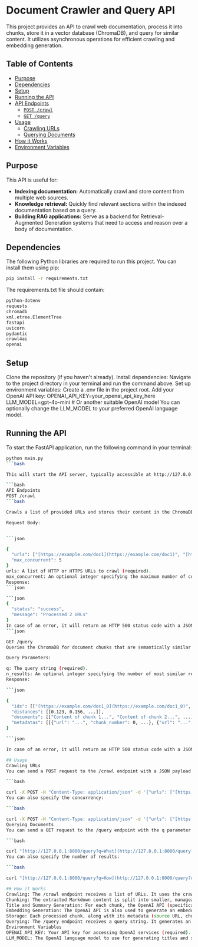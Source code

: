 # Document Crawler and Query API

This project provides an API to crawl web documentation, process it into chunks, store it in a vector database (ChromaDB), and query for similar content. It utilizes asynchronous operations for efficient crawling and embedding generation.

## Table of Contents

- [Purpose](#purpose)
- [Dependencies](#dependencies)
- [Setup](#setup)
- [Running the API](#running-the-api)
- [API Endpoints](#api-endpoints)
  - [`POST /crawl`](#post-crawl)
  - [`GET /query`](#get-query)
- [Usage](#usage)
  - [Crawling URLs](#crawling-urls)
  - [Querying Documents](#querying-documents)
- [How it Works](#how-it-works)
- [Environment Variables](#environment-variables)

## Purpose

This API is useful for:

- **Indexing documentation:** Automatically crawl and store content from multiple web sources.
- **Knowledge retrieval:** Quickly find relevant sections within the indexed documentation based on a query.
- **Building RAG applications:** Serve as a backend for Retrieval-Augmented Generation systems that need to access and reason over a body of documentation.

## Dependencies

The following Python libraries are required to run this project. You can install them using pip:

```bash
pip install -r requirements.txt
```

The requirements.txt file should contain:

```bash
python-dotenv
requests
chromadb
xml.etree.ElementTree
fastapi
uvicorn
pydantic
crawl4ai
openai
```

## Setup
Clone the repository (if you haven't already).
Install dependencies: Navigate to the project directory in your terminal and run the command above.
Set up environment variables:
Create a .env file in the project root.
Add your OpenAI API key:
OPENAI_API_KEY=your_openai_api_key_here
LLM_MODEL=gpt-4o-mini # Or another suitable OpenAI model
You can optionally change the LLM_MODEL to your preferred OpenAI language model.

## Running the API
To start the FastAPI application, run the following command in your terminal:

```bash
python main.py
```bash

This will start the API server, typically accessible at http://127.0.0.1:8000.

```bash
API Endpoints
POST /crawl
```bash

Crawls a list of provided URLs and stores their content in the ChromaDB.

Request Body:


```json

{
  "urls": ["[https://example.com/doc1](https://example.com/doc1)", "[https://example.org/guide](https://example.org/guide)"],
  "max_concurrent": 5
}
urls: A list of HTTP or HTTPS URLs to crawl (required).
max_concurrent: An optional integer specifying the maximum number of concurrent crawling tasks (default: 5).
Response:
```json

```json
{
  "status": "success",
  "message": "Processed 2 URLs"
}
In case of an error, it will return an HTTP 500 status code with a JSON response containing the error details.
```json

GET /query
Queries the ChromaDB for document chunks that are semantically similar to the provided query.

Query Parameters:

q: The query string (required).
n_results: An optional integer specifying the number of most similar results to return (default: 5).
Response:

```json

{
  "ids": [["[https://example.com/doc1_0](https://example.com/doc1_0)", "[https://example.org/guide_2](https://example.org/guide_2)", ...]],
  "distances": [[0.123, 0.156, ...]],
  "documents": [["Content of chunk 1...", "Content of chunk 2...", ...]],
  "metadatas": [[{"url": "...", "chunk_number": 0, ...}, {"url": "...", "chunk_number": 2, ...}, ...]]
}

```json

In case of an error, it will return an HTTP 500 status code with a JSON response containing the error details.

## Usage
Crawling URLs
You can send a POST request to the /crawl endpoint with a JSON payload containing the URLs you want to crawl. For example, using curl:

```bash

curl -X POST -H "Content-Type: application/json" -d '{"urls": ["[https://ai.pydantic.dev/latest/](https://ai.pydantic.dev/latest/)", "[https://ai.pydantic.dev/blog/](https://ai.pydantic.dev/blog/)"]}' [http://127.0.0.1:8000/crawl](http://127.0.0.1:8000/crawl)
You can also specify the concurrency:

```bash

curl -X POST -H "Content-Type: application/json" -d '{"urls": ["[https://example.com/doc](https://example.com/doc)"], "max_concurrent": 10}' [http://127.0.0.1:8000/crawl](http://127.0.0.1:8000/crawl)
Querying Documents
You can send a GET request to the /query endpoint with the q parameter containing your search query. For example, using curl:

```bash

curl "[http://127.0.0.1:8000/query?q=What](http://127.0.0.1:8000/query?q=What) is Pydantic AI?"
You can also specify the number of results:

```bash

curl "[http://127.0.0.1:8000/query?q=How](http://127.0.0.1:8000/query?q=How) to use the crawler&n_results=3"

## How it Works
Crawling: The /crawl endpoint receives a list of URLs. It uses the crawl4ai library with Playwright to asynchronously fetch the content of these web pages and extract their Markdown representation.
Chunking: The extracted Markdown content is split into smaller, manageable chunks using a function that tries to respect code block and paragraph boundaries.
Title and Summary Generation: For each chunk, the OpenAI API (specifically the model specified in .env) is used to generate a concise title and summary, providing better context for retrieval.
Embedding Generation: The OpenAI API is also used to generate an embedding vector for each text chunk. These embeddings capture the semantic meaning of the text.
Storage: Each processed chunk, along with its metadata (source URL, chunk number, title, summary, crawl timestamp, and URL path) and its embedding vector, is stored in a ChromaDB instance. ChromaDB is a vector database that allows for efficient similarity search.
Querying: The /query endpoint receives a query string. It generates an embedding for this query using the same OpenAI embedding model. Then, it performs a similarity search in ChromaDB to find the most relevant document chunks based on the cosine distance between their embeddings and the query embedding. The results, including the content, metadata, and distance scores, are returned.
Environment Variables
OPENAI_API_KEY: Your API key for accessing OpenAI services (required).
LLM_MODEL: The OpenAI language model to use for generating titles and summaries (default: gpt-4o-mini). You can choose other models like gpt-3.5-turbo or gpt-4.
